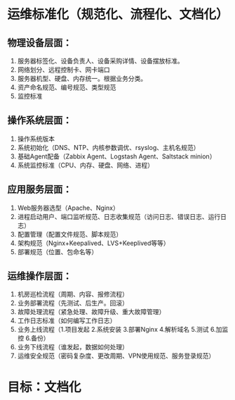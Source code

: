 # 运维标准化（规范化、流程化、文档化）

## 物理设备层面：

1. 服务器标签化、设备负责人、设备采购详情、设备摆放标准。
2. 网络划分、远程控制卡、网卡端口
3. 服务器机型、硬盘、内存统一。根据业务分类。
4. 资产命名规范、编号规范、类型规范
5. 监控标准

## 操作系统层面：

1. 操作系统版本
2. 系统初始化（DNS、NTP、内核参数调优、rsyslog、主机名规范）
3. 基础Agent配备（Zabbix Agent、Logstash Agent、Saltstack minion）
4. 系统监控标准（CPU、内存、硬盘、网络、进程）

## 应用服务层面：

1. Web服务器选型（Apache、Nginx）
2. 进程启动用户、端口监听规范、日志收集规范（访问日志、错误日志、运行日志）
3. 配置管理（配置文件规范、脚本规范）
4. 架构规范（Nginx+Keepalived、LVS+Keeplived等等）
5. 部署规范（位置、包命名等）

## 运维操作层面：

1. 机房巡检流程（周期、内容、报修流程）
2. 业务部署流程（先测试、后生产。回滚）
3. 故障处理流程（紧急处理、故障升级、重大故障管理）
4. 工作日志标准（如何编写工作日志）
5. 业务上线流程（1.项目发起 2.系统安装 3.部署Nginx 4.解析域名 5.测试 6.加监控 6.备份）
6. 业务下线流程（谁发起，数据如何处理）
7. 运维安全规范（密码复杂度、更改周期、VPN使用规范、服务登录规范）



# **目标：文档化**


